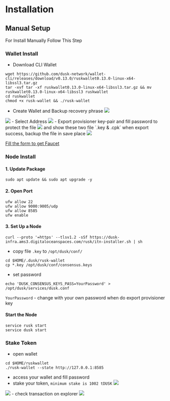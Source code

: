 # Installation

## Manual Setup

For Install Manually Follow This Step

### Wallet Install

* Download CLI Wallet

```
wget https://github.com/dusk-network/wallet-cli/releases/download/v0.13.0/ruskwallet0.13.0-linux-x64-libssl3.tar.gz
tar -xvf tar -xf ruskwallet0.13.0-linux-x64-libssl3.tar.gz && mv ruskwallet0.13.0-linux-x64-libssl3 ruskwallet
cd ruskwallet
chmod +x rusk-wallet && ./rusk-wallet
```

* Create Wallet and Backup recovery phrase ![](https://lh5.googleusercontent.com/LtZ72tI1L\_RXl29lAjxZzWMpuaF5xRqwmxm8EKkM4uhKi5MvbTjE2CNszKOVqS3r9RyU4uGnkIgRpEIKWuBJC\_lwW9cpzkaEtwvG8uKag5cI0l-wevrZIABQqNkkaspP5XdcUKilDhB94UAFkcNdzRn0MFSdud2-MlhtLvJG49FD93jYSOnhLxaxWldRlw)

![](https://lh6.googleusercontent.com/zLBOd2yxH80CzL9-q-a\_ELaKv9tlEMexSumGG4CCX4mMsNDCgk1bOe4Ppp1H7uzyg5ThSk6k2bK98UaJE2oWpAP\_6ApO9uuRU7Y\_5oK8wctrBexckRk\_K871sFaqe75NFyHNHDRfBHt9heqzDffxtPME3DoLxopCdvSdxQAZ1wXr5Ffr1dzzHhL\_yr6VNw) - Select Address ![](https://lh6.googleusercontent.com/i-40brTLabk5nhxAThM\_Q5iXe4SimGfdPnOKDvHbH7gUV\_r4Zkn-i6Qm-O821eW80aRgWZhkUSTJwvgCnrC8KDf0oCrlHTMWvN4VYNRjJhdQp7PfwjG1j6kM6gbklom\_aSt3sHAsi3p5dcNntZVEFNHC05UXlMcy3Y3ojXrD8gmfZi\_fkXkVoVpL950EKw) - Export provisioner key-pair and fill password to protect the file ![](https://lh4.googleusercontent.com/b-HsbMRGnDWnAVh4-NodBi8-0evB5jC\_LhOLcQbsMrszWMqDKbZ03TD9lWGM651TzsxrZNFZ5yDBu5MAEdH5THulUM8cKAZ\_T4UebAUU6JAb\_fkXIxI\_9FYJkpnvkwuyqKe6ISZqR2Gd8esi0Rl6zFywt-ZAK3S1ZiCogKWEt8wNevK0Clikq-lp\_HcLTA) and show these two file \`.key & .cpk\` when export success, backup the file in save place ![](https://lh6.googleusercontent.com/dPBSfyqf8GrS1MSi2DykX0tlGl1OR4cJmN6UYU2xs327QacO4YzROpunm2Lbnhe52q2jQOsCvrY6fCpa1xB33DZuPBFmMHZ5l66pYSZWKBFvVf2Ud1icA\_wdbPxm9oXilvntXtassOoh2fZQLhP0sOxs5GxYnhWm-v8l4in-x-r5yhYMpknZSMt3Y-BLCQ)

[Fill the form to get Faucet](https://forms.gle/3h4wDbab9f6bZ68L8)

### Node Install

#### 1. Update Package

```
sudo apt update && sudo apt upgrade -y 
```

#### 2. Open Port

```
ufw allow 22
ufw allow 9000:9005/udp
ufw allow 8585
ufw enable
```

#### 3. Set Up a Node

```
curl --proto '=https' --tlsv1.2 -sSf https://dusk-infra.ams3.digitaloceanspaces.com/rusk/itn-installer.sh | sh
```

* copy file `.key` to `/opt/dusk/conf/`

```
cd $HOME/.dusk/rusk-wallet
cp *.key /opt/dusk/conf/consensus.keys
```

* set password

```
echo 'DUSK_CONSENSUS_KEYS_PASS=YourPassword' > /opt/dusk/services/dusk.conf
```

`YourPassword` - change with your own password when do export provisioner key

#### Start the Node

```
service rusk start
service dusk start
```

### Stake Token

* open wallet

```
cd $HOME/ruskwallet
./rusk-wallet --state http://127.0.0.1:8585
```

* access your wallet and fill password
* stake your token, `minimum stake is 1002 tDUSK` ![](https://lh6.googleusercontent.com/jDFCInEU9bdWyrQiltb98eYnCsz9Wlu2CDicUFBRpp1jKnsyaPY\_J04I6UJILQetwoZwzACEX9vw5AXqjUyrgNh-RhWnhW05PbVKannSbWITEt9FcADUdijBiNj\_LhyeWk658oFZj61kj9p5TAh05FwfE1Dp9Du5RtjlINyg1L67cV9zIQ9Qd5d9Zx53SA)

![](https://lh3.googleusercontent.com/rtMSw\_UzEEWeqsw8T6C5j9\_ljdRlrC5fFVW8SI24I6Tf5fRkWADGipUK12f9DJSPTgPx42o5nDg5KJu3d505CU9jpf4H5dnftEktAPYjW16vtE\_JmLfte5VEtE\_RCzM13NIH1Fzk7v101mFp-\_BJb7v3toANega9Rlejfw72Sb-ANBAXUlS0WiYn5oqV9g) - check transaction on explorer ![](https://lh5.googleusercontent.com/60c0e1iFW-sHDQSbtDSGKOuLH\_r4nNFGsLsZKAJCkkvG9qLtGyB632LjhC6nCHCOnwcWYT5vBvkW4KMy3slQZUoCxAl-BmfEvl7sCVeVwaqP9U7I5QBqNnUUzEiF\_i4NkP-HNcZsFEjiuEWi4wt18IP-PovxxCsbn17KuJ2gGtvQ-WuKFqGEcZKBMHj-YA)

